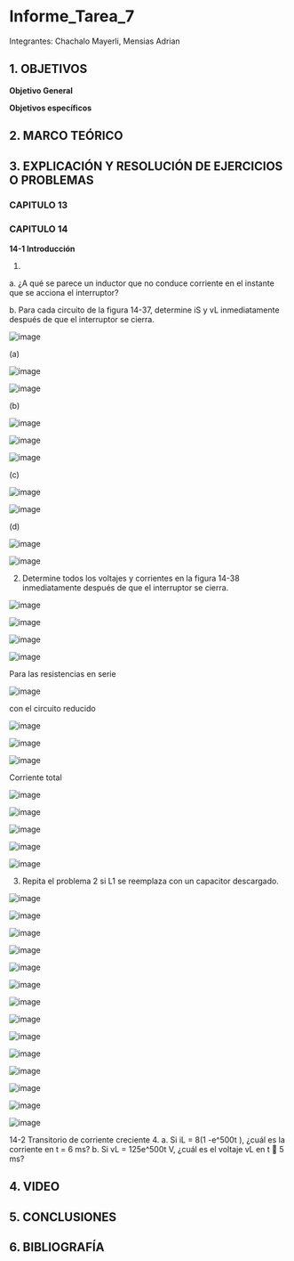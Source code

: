 # Informe_Tarea_7

Integrantes: Chachalo Mayerli, Mensias Adrian

## 1. OBJETIVOS 

**Objetivo General**


**Objetivos específicos**


## 2. MARCO TEÓRICO 


## 3. EXPLICACIÓN Y RESOLUCIÓN DE EJERCICIOS O PROBLEMAS


### CAPITULO 13


### CAPITULO 14

**14-1 Introducción**

1. 
a. ¿A qué se parece un inductor que no conduce corriente en el instante que se acciona el interruptor?

b. Para cada circuito de la figura 14-37, determine iS y vL inmediatamente después de que el interruptor se cierra.

![image](https://user-images.githubusercontent.com/85126275/130159440-2fa8d0a5-e987-467e-b5e8-c9d0c4010cc9.png)

(a)

![image](https://user-images.githubusercontent.com/85126275/130159749-509438de-2b5f-438a-99c3-8e65f2488b88.png)

![image](https://user-images.githubusercontent.com/85126275/130239895-6f361d67-07b2-4419-9509-29c9ec874a56.png)

(b)

![image](https://user-images.githubusercontent.com/85126275/130240012-298e0dfe-0061-4fec-a07a-1aa38b50916a.png)

![image](https://user-images.githubusercontent.com/85126275/130240179-0f4e8611-548f-47a3-bcee-31402cf36b68.png)

![image](https://user-images.githubusercontent.com/85126275/130240197-167bdece-02b2-495b-9546-8f4b6950fa93.png)

(c)

![image](https://user-images.githubusercontent.com/85126275/130240255-d2729ce3-0dc4-4f88-b3b6-9a801f01d9b5.png)

![image](https://user-images.githubusercontent.com/85126275/130240294-2dcd2b6b-cf15-44a0-b2a8-d5a46cd309c4.png)

(d)

![image](https://user-images.githubusercontent.com/85126275/130240358-0a4fb75e-22e7-4f03-bc9b-e9b91385ba73.png)

![image](https://user-images.githubusercontent.com/85126275/130240387-0a2ab931-d5c6-4700-9863-2f0d64250d78.png)

2. Determine todos los voltajes y corrientes en la figura 14-38 inmediatamente después de que el interruptor se cierra.

![image](https://user-images.githubusercontent.com/85126275/130240911-4c0a4dcb-4c98-46b4-a615-359a0f1b127a.png)

![image](https://user-images.githubusercontent.com/85126275/130242245-d57d8713-77fc-455c-b9ac-2153cf492aac.png)

![image](https://user-images.githubusercontent.com/85126275/130242386-808ee3f9-f171-4a14-bab7-82f968a8e736.png)

![image](https://user-images.githubusercontent.com/85126275/130243876-e2f6fe26-af5d-404f-8e3d-6a99107ea40b.png)

Para las resistencias en serie 

![image](https://user-images.githubusercontent.com/85126275/130243949-6fa5eba3-2554-4953-81f7-ed14366899e8.png)

con el circuito reducido 

![image](https://user-images.githubusercontent.com/85126275/130244385-53b806fc-45d4-43e9-a2a8-400454bb6ca6.png)

![image](https://user-images.githubusercontent.com/85126275/130244442-9f422660-f377-4aba-9e79-a25f53842e20.png)

![image](https://user-images.githubusercontent.com/85126275/130244526-b2868537-763c-4bde-81bf-fc8757efa7dd.png)

Corriente total 

![image](https://user-images.githubusercontent.com/85126275/130246255-06a06a7a-caae-4b25-a24d-7517812cd9a1.png)

![image](https://user-images.githubusercontent.com/85126275/130246424-6055279c-f2a2-4fe1-a10d-a1a0a3ef1e1e.png)

![image](https://user-images.githubusercontent.com/85126275/130246501-f08dbb8d-b4ca-4c83-bcc3-7acd21783a54.png)

![image](https://user-images.githubusercontent.com/85126275/130246878-af0787fd-fffe-42a0-9b18-582372fdae7d.png)

![image](https://user-images.githubusercontent.com/85126275/130247018-61d46d70-57fa-440d-92be-8e2c6f609092.png)

3. Repita el problema 2 si L1 se reemplaza con un capacitor descargado.

![image](https://user-images.githubusercontent.com/85126275/130247434-9acc9d9f-2d7d-478b-94fe-8cc14c4217f9.png)

![image](https://user-images.githubusercontent.com/85126275/130276884-12ef5ca2-7c95-448f-a5a1-7fd8b478294d.png)

![image](https://user-images.githubusercontent.com/85126275/130277035-badb42f1-ee89-42ad-9e40-98f8375de264.png)

![image](https://user-images.githubusercontent.com/85126275/130277086-acaff7b4-3aee-4968-9e54-eee376a1a8e3.png)

![image](https://user-images.githubusercontent.com/85126275/130277148-39ca7958-d32a-4513-a759-8f1f4083ed6a.png)

![image](https://user-images.githubusercontent.com/85126275/130277183-0461835d-db88-49e1-ab66-13d784ddf58d.png)

![image](https://user-images.githubusercontent.com/85126275/130277224-c4f69732-f5a1-4442-8c3b-d13076971ac7.png)

![image](https://user-images.githubusercontent.com/85126275/130277257-be6f9ff8-7329-404d-9bcb-d0a604ed9f35.png)

![image](https://user-images.githubusercontent.com/85126275/130277303-77e6225b-99f8-43a9-bdc6-5064cb9fb744.png)

![image](https://user-images.githubusercontent.com/85126275/130277343-fde66379-f190-41a0-b695-0916a025cbaf.png)

![image](https://user-images.githubusercontent.com/85126275/130277390-5a9888c9-90bd-446a-ac50-a1db51907ddb.png)

![image](https://user-images.githubusercontent.com/85126275/130277442-536c5119-b04c-4284-851e-afa276d04e97.png)

![image](https://user-images.githubusercontent.com/85126275/130277479-9a48fc01-d127-4d49-b3c5-c2a233e97787.png)

![image](https://user-images.githubusercontent.com/85126275/130277520-847f8745-8d3f-4906-8c42-63267cc5ccb5.png)

14-2 Transitorio de corriente creciente
4. a. Si iL = 8(1 -e^500t ), ¿cuál es la corriente en t = 6 ms?
b. Si vL = 125e^500t V, ¿cuál es el voltaje vL en t  5 ms?






## 4. VIDEO 

## 5. CONCLUSIONES

## 6. BIBLIOGRAFÍA

